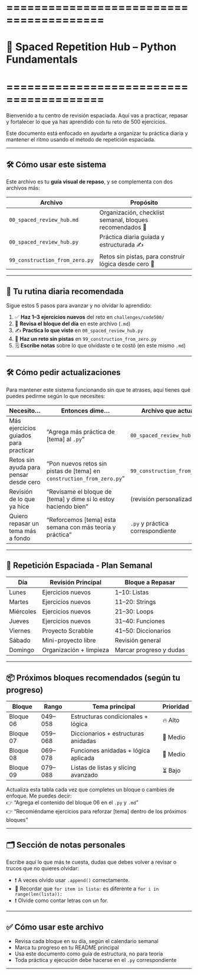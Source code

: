 # ========================================
# 🧠 Spaced Repetition Hub – Python Fundamentals
# ========================================

Bienvenido a tu centro de revisión espaciada. Aquí vas a practicar, repasar y fortalecer lo que ya has aprendido con tu reto de 500 ejercicios.

Este documento está enfocado en ayudarte a organizar tu práctica diaria y mantener el ritmo usando el método de repetición espaciada.

---

## 🛠 Cómo usar este sistema

Este archivo es tu **guía visual de repaso**, y se complementa con dos archivos más:

| Archivo                         | Propósito                                                      |
|----------------------------------|-----------------------------------------------------------------|
| `00_spaced_review_hub.md`        | Organización, checklist semanal, bloques recomendados 📘        |
| `00_spaced_review_hub.py`        | Práctica diaria guiada y estructurada ✍️                        |
| `99_construction_from_zero.py`   | Retos sin pistas, para construir lógica desde cero 🧱           |

---

## 🚦 Tu rutina diaria recomendada

Sigue estos 5 pasos para avanzar y no olvidar lo aprendido:

1. ✅ **Haz 1–3 ejercicios nuevos** del reto en `challenges/code500/`
2. 📖 **Revisa el bloque del día** en este archivo (`.md`)
3. ✍️ **Practica lo que viste** en `00_spaced_review_hub.py`
4. 🧱 **Haz un reto sin pistas** en `99_construction_from_zero.py`
5. 🗒️ **Escribe notas** sobre lo que olvidaste o te costó (en este mismo `.md`)

---

## 🛠 Cómo pedir actualizaciones

Para mantener este sistema funcionando sin que te atrases, aquí tienes qué puedes pedirme según lo que necesites:

| Necesito…                              | Entonces dime…                                                       | Archivo que actualizo           |
|----------------------------------------|----------------------------------------------------------------------|----------------------------------|
| Más ejercicios guiados para practicar  | “Agrega más práctica de [tema] al `.py`”                             | `00_spaced_review_hub.py`        |
| Retos sin ayuda para pensar desde cero | “Pon nuevos retos sin pistas de [tema] en `construction_from_zero.py`” | `99_construction_from_zero.py`   |
| Revisión de lo que ya hice             | “Revísame el bloque de [tema] y dime si lo estoy haciendo bien”     | (revisión personalizada)         |
| Quiero repasar un tema más a fondo     | “Reforcemos [tema] esta semana con más teoría y práctica”            | `.py` y práctica correspondiente |

---

## 📅 Repetición Espaciada - Plan Semanal

| Día       | Revisión Principal     | Bloque a Repasar       |
|-----------|------------------------|-------------------------|
| Lunes     | Ejercicios nuevos      | 1–10: Listas            |
| Martes    | Ejercicios nuevos      | 11–20: Strings          |
| Miércoles | Ejercicios nuevos      | 21–30: Loops            |
| Jueves    | Ejercicios nuevos      | 31–40: Funciones        |
| Viernes   | Proyecto Scrabble      | 41–50: Diccionarios     |
| Sábado    | Mini-proyecto libre    | Revisión general        |
| Domingo   | Organización + limpieza| Marcar progreso y dudas |

---

## 📦 Próximos bloques recomendados (según tu progreso)

| Bloque     | Rango    | Tema principal                         | Prioridad     |
|------------|----------|----------------------------------------|----------------|
| Bloque 06  | 049–058  | Estructuras condicionales + lógica     | 🔥 Alto         |
| Bloque 07  | 059–068  | Diccionarios + estructuras anidadas    | 🔁 Medio        |
| Bloque 08  | 069–078  | Funciones anidadas + lógica aplicada   | 🔁 Medio        |
| Bloque 09  | 079–088  | Listas de listas y slicing avanzado    | ⏳ Bajo         |

Actualiza esta tabla cada vez que completes un bloque o cambies de enfoque. Me puedes decir:  
👉 “Agrega el contenido del bloque 06 en el `.py` y `.md`”  
👉 “Recomiéndame ejercicios para reforzar [tema] dentro de los próximos bloques”

---

## 🗂 Sección de notas personales

Escribe aquí lo que más te cuesta, dudas que debes volver a revisar o trucos que no quieres olvidar:

- ❗ A veces olvido usar `.append()` correctamente.
- 🔁 Recordar que `for item in lista:` es diferente a `for i in range(len(lista)):`
- ❗ Olvide como contar letras con un for.

---

## ✅ Cómo usar este archivo

- Revisa cada bloque en su día, según el calendario semanal
- Marca tu progreso en tu README principal
- Usa este documento como guía de estructura, no para teoría
- Toda práctica y ejecución debe hacerse en el `.py` correspondiente

---
